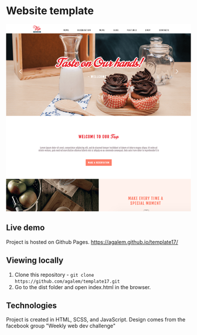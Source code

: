 # Website template

<img alt="Screenshot" src="https://raw.githubusercontent.com/agalem/template17/master/screen.png" width="600">

## Live demo

Project is hosted on Github Pages. https://agalem.github.io/template17/

## Viewing locally

1. Clone this repository - `git clone https://github.com/agalem/template17.git`
2. Go to the dist folder and open index.html in the browser.


## Technologies

Project is created in HTML, SCSS, and JavaScript.
Design comes from the facebook group "Weekly web dev challenge"
